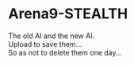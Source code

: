 # Arena9-STEALTH
The old AI and the new AI.<br>
Upload to save them...<br>
So as not to delete them one day...
